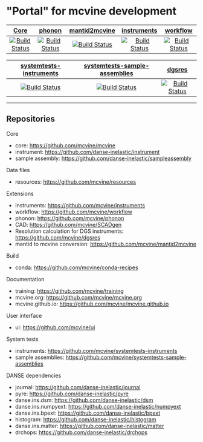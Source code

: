 # "Portal" for mcvine development

| [Core](https://github.com/mcvine/mcvine) | [phonon](https://github.com/mcvine/phonon) | [mantid2mcvine](https://github.com/mcvine/mantid2mcvine) | [instruments](https://github.com/mcvine/instruments) | [workflow](https://github.com/mcvine/workflow) |
| :---: | :---: | :---: | :---: | :---: |
[![Build Status](https://travis-ci.com/mcvine/mcvine.svg?branch=master)](https://travis-ci.com/mcvine/mcvine) |  [![Build Status](https://travis-ci.com/mcvine/phonon.svg?branch=master)](https://travis-ci.com/mcvine/phonon) | [![Build Status](https://travis-ci.com/mcvine/mantid2mcvine.svg?branch=master)](https://travis-ci.com/mcvine/mantid2mcvine) | [![Build Status](https://travis-ci.com/mcvine/instruments.svg?branch=master)](https://travis-ci.com/mcvine/instruments) | [![Build Status](https://travis-ci.com/mcvine/workflow.svg?branch=master)](https://travis-ci.com/mcvine/workflow) |

| [systemtests-instruments](https://github.com/mcvine/systemtests-instruments) | [systemtests-sample-assemblies](https://github.com/mcvine/systemtests-sample-assemblies) | [dgsres](https://github.com/mcvine/dgsres) | 
| :---: | :---: | :---: |
|  [![Build Status](https://codebuild.us-east-1.amazonaws.com/badges?uuid=eyJlbmNyeXB0ZWREYXRhIjoieVJqNXhNT2Q5aW1OWmVFS2pJZWtKM2tMN3NiZmJ4bk0zR21UY2pYVTNWNXNKMDdwRXo4YUhqakNwL1Q1NTNXMDZvNXR6TFlKdUd0Z3IxSjFXYTdpcU9RPSIsIml2UGFyYW1ldGVyU3BlYyI6IkZqOFNzeS9zKzVIcXJwQ28iLCJtYXRlcmlhbFNldFNlcmlhbCI6MX0%3D&branch=master)](https://console.aws.amazon.com/codesuite/codebuild/668650830132/projects/mcvine-systemtests-instruments/) |  [![Build Status](https://travis-ci.com/mcvine/systemtests-sample-assemblies.svg?branch=master)](https://travis-ci.com/mcvine/systemtests-sample-assemblies) | [![Build Status](https://codebuild.us-east-1.amazonaws.com/badges?uuid=eyJlbmNyeXB0ZWREYXRhIjoibUZKS0FlY080d1I3ZVFyM2ZMVm8reFJGemNYcTFBOE9mVG1rWkVVcnVYOStmaHNIOGUvb1piL2FTT2NWbGJVRXlOVkFKK2N3OXQ2ZzlGOXZTL0MrZ3pRPSIsIml2UGFyYW1ldGVyU3BlYyI6Iit6YVNCQXZHL3lUUVUzdXkiLCJtYXRlcmlhbFNldFNlcmlhbCI6MX0%3D&branch=master)](https://console.aws.amazon.com/codesuite/codebuild/668650830132/projects/mcvine-dgsres-py2) | 

---

## Repositories

Core
* core: https://github.com/mcvine/mcvine
* instrument: https://github.com/danse-inelastic/instrument
* sample assembly: https://github.com/danse-inelastic/sampleassembly

Data files
* resources: https://github.com/mcvine/resources

Extensions
* instruments: https://github.com/mcvine/instruments
* workflow: https://github.com/mcvine/workflow
* phonon: https://github.com/mcvine/phonon
* CAD: https://github.com/mcvine/SCADgen
* Resolution calculation for DGS instruments: https://github.com/mcvine/dgsres
* mantid to mcvine conversion: https://github.com/mcvine/mantid2mcvine

Build
* conda: https://github.com/mcvine/conda-recipes

Documentation
* training: https://github.com/mcvine/training
* mcvine.org: https://github.com/mcvine/mcvine.org
* mcvine.github.io: https://github.com/mcvine/mcvine.github.io

User interface
* ui: https://github.com/mcvine/ui

System tests
* instruments: https://github.com/mcvine/systemtests-instruments
* sample assemblies: https://github.com/mcvine/systemtests-sample-assemblies

DANSE dependencies
* journal: https://github.com/danse-inelastic/journal
* pyre: https://github.com/danse-inelastic/pyre
* danse.ins.dsm: https://github.com/danse-inelastic/dsm
* danse.ins.numpyext: https://github.com/danse-inelastic/numpyext
* danse.ins.bpext: https://github.com/danse-inelastic/bpext
* histogram: https://github.com/danse-inelastic/histogram
* danse.ins.matter: https://github.com/danse-inelastic/matter
* drchops: https://github.com/danse-inelastic/drchops
